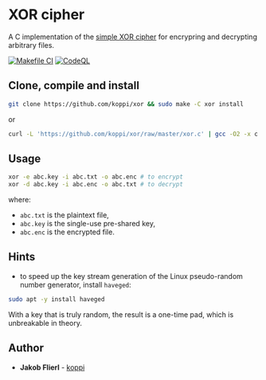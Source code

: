 # XOR cipher

A C implementation of the [simple XOR cipher](https://en.wikipedia.org/wiki/XOR_cipher) for encrypring and decrypting arbitrary files.

[![Makefile CI](https://github.com/koppi/xor/actions/workflows/makefile.yml/badge.svg)](https://github.com/koppi/xor/actions/workflows/makefile.yml) [![CodeQL](https://github.com/koppi/xor/actions/workflows/codeql-analysis.yml/badge.svg)](https://github.com/koppi/xor/actions/workflows/codeql-analysis.yml)

## Clone, compile and install

```bash
git clone https://github.com/koppi/xor && sudo make -C xor install
```

or

```bash
curl -L 'https://github.com/koppi/xor/raw/master/xor.c' | gcc -O2 -x c -o /usr/local/bin/xor -
```

## Usage

```bash
xor -e abc.key -i abc.txt -o abc.enc # to encrypt
xor -d abc.key -i abc.enc -o abc.txt # to decrypt
```

where:

* ```abc.txt``` is the plaintext file,
* ```abc.key``` is the single-use pre-shared key,
* ```abc.enc``` is the encrypted file.

## Hints

* to speed up the key stream generation of the Linux pseudo-random number generator, install ```haveged```:

```bash
sudo apt -y install haveged
```

With a key that is truly random, the result is a one-time pad, which is unbreakable in theory.

## Author

* **Jakob Flierl** - [koppi](https://github.com/koppi)

